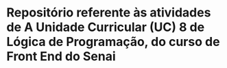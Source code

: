 # Repositório referente às atividades de A Unidade Curricular (UC) 8 de Lógica de Programação, do curso de Front End do Senai

